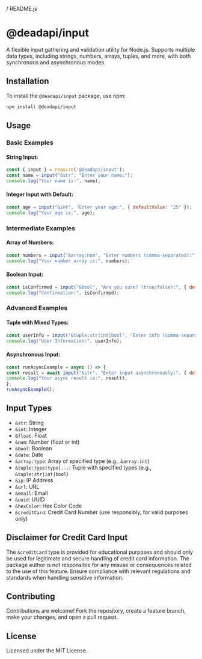 /
README.js

# @deadapi/input

A flexible input gathering and validation utility for Node.js. Supports multiple data types, including strings, numbers, arrays, tuples, and more, with both synchronous and asynchronous modes.

## Installation

To install the `@deadapi/input` package, use npm:

```bash
npm install @deadapi/input
```

## Usage

### Basic Examples

#### String Input:
```javascript
const { input } = require('@deadapi/input');
const name = input("&str", "Enter your name:");
console.log("Your name is:", name);
```

#### Integer Input with Default:
```javascript
const age = input("&int", "Enter your age:", { defaultValue: "25" });
console.log("Your age is:", age);
```

### Intermediate Examples

#### Array of Numbers:
```javascript
const numbers = input("&array:num", "Enter numbers (comma-separated):", { defaultValue: "1.1,2.2,3.3" });
console.log("Your number array is:", numbers);
```

#### Boolean Input:
```javascript
const isConfirmed = input("&bool", "Are you sure? (true/false):", { defaultValue: "true" });
console.log("Confirmation:", isConfirmed);
```

### Advanced Examples

#### Tuple with Mixed Types:
```javascript
const userInfo = input("&tuple:str|int|bool", "Enter info (comma-separated, e.g., Name, Age, IsMember):", { defaultValue: "John Doe,30,true" });
console.log("User Information:", userInfo);
```

#### Asynchronous Input:
```javascript
const runAsyncExample = async () => {
const result = await input("&str", "Enter input asynchronously:", { defaultValue: "Async Default", isAsync: true });
console.log("Your async result is:", result);
};
runAsyncExample();
```

## Input Types

- `&str`: String
- `&int`: Integer
- `&float`: Float
- `&num`: Number (float or int)
- `&bool`: Boolean
- `&date`: Date
- `&array:type`: Array of specified type (e.g., `&array:int`)
- `&tuple:type|type|...`: Tuple with specified types (e.g., `&tuple:str|int|bool`)
- `&ip`: IP Address
- `&url`: URL
- `&email`: Email
- `&uuid`: UUID
- `&hexColor`: Hex Color Code
- `&creditCard`: Credit Card Number (use responsibly, for valid purposes only)

## Disclaimer for Credit Card Input

The `&creditCard` type is provided for educational purposes and should only be used for legitimate and secure handling of credit card information. The package author is not responsible for any misuse or consequences related to the use of this feature. Ensure compliance with relevant regulations and standards when handling sensitive information.

## Contributing

Contributions are welcome! Fork the repository, create a feature branch, make your changes, and open a pull request.

## License

Licensed under the MIT License.
